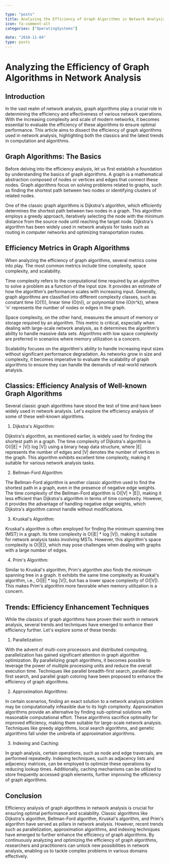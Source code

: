 ```yaml
---

type: "posts"
title: Analyzing the Efficiency of Graph Algorithms in Network Analysis
icon: fa-comment-alt
categories: ["OperatingSystems"]

date: "2018-11-04"
type: posts
---
```





# Analyzing the Efficiency of Graph Algorithms in Network Analysis

## Introduction

In the vast realm of network analysis, graph algorithms play a crucial role in determining the efficiency and effectiveness of various network operations. With the increasing complexity and scale of modern networks, it becomes essential to evaluate the efficiency of these algorithms to ensure optimal performance. This article aims to dissect the efficiency of graph algorithms used in network analysis, highlighting both the classics and the latest trends in computation and algorithms.

## Graph Algorithms: The Basics

Before delving into the efficiency analysis, let us first establish a foundation by understanding the basics of graph algorithms. A graph is a mathematical abstraction composed of nodes or vertices and edges that connect these nodes. Graph algorithms focus on solving problems related to graphs, such as finding the shortest path between two nodes or identifying clusters of related nodes.

One of the classic graph algorithms is Dijkstra's algorithm, which efficiently determines the shortest path between two nodes in a graph. This algorithm employs a greedy approach, iteratively selecting the node with the minimum distance from the source node until reaching the target node. Dijkstra's algorithm has been widely used in network analysis for tasks such as routing in computer networks and optimizing transportation routes.

## Efficiency Metrics in Graph Algorithms

When analyzing the efficiency of graph algorithms, several metrics come into play. The most common metrics include time complexity, space complexity, and scalability.

Time complexity refers to the computational time required by an algorithm to solve a problem as a function of the input size. It provides an estimate of how the algorithm's performance scales with increasing input. Generally, graph algorithms are classified into different complexity classes, such as constant time (O(1)), linear time (O(n)), or polynomial time (O(n^k)), where 'n' represents the number of nodes or edges in the graph.

Space complexity, on the other hand, measures the amount of memory or storage required by an algorithm. This metric is critical, especially when dealing with large-scale network analysis, as it determines the algorithm's ability to handle massive data sets. Algorithms with low space complexity are preferred in scenarios where memory utilization is a concern.

Scalability focuses on the algorithm's ability to handle increasing input sizes without significant performance degradation. As networks grow in size and complexity, it becomes imperative to evaluate the scalability of graph algorithms to ensure they can handle the demands of real-world network analysis.

## Classics: Efficiency Analysis of Well-known Graph Algorithms

Several classic graph algorithms have stood the test of time and have been widely used in network analysis. Let's explore the efficiency analysis of some of these well-known algorithms.

1. Dijkstra's Algorithm:

Dijkstra's algorithm, as mentioned earlier, is widely used for finding the shortest path in a graph. The time complexity of Dijkstra's algorithm is O((|E| + |V|) log |V|) using a binary heap data structure, where |E| represents the number of edges and |V| denotes the number of vertices in the graph. This algorithm exhibits excellent time complexity, making it suitable for various network analysis tasks.

2. Bellman-Ford Algorithm:

The Bellman-Ford algorithm is another classic algorithm used to find the shortest path in a graph, even in the presence of negative edge weights. The time complexity of the Bellman-Ford algorithm is O(|V| * |E|), making it less efficient than Dijkstra's algorithm in terms of time complexity. However, it provides the advantage of handling negative edge weights, which Dijkstra's algorithm cannot handle without modifications.

3. Kruskal's Algorithm:

Kruskal's algorithm is often employed for finding the minimum spanning tree (MST) in a graph. Its time complexity is O(|E| * log |V|), making it suitable for network analysis tasks involving MSTs. However, this algorithm's space complexity is O(|E|), which may pose challenges when dealing with graphs with a large number of edges.

4. Prim's Algorithm:

Similar to Kruskal's algorithm, Prim's algorithm also finds the minimum spanning tree in a graph. It exhibits the same time complexity as Kruskal's algorithm, i.e., O(|E| * log |V|), but has a lower space complexity of O(|V|). This makes Prim's algorithm more favorable when memory utilization is a concern.

## Trends: Efficiency Enhancement Techniques

While the classics of graph algorithms have proven their worth in network analysis, several trends and techniques have emerged to enhance their efficiency further. Let's explore some of these trends:

1. Parallelization:

With the advent of multi-core processors and distributed computing, parallelization has gained significant attention in graph algorithm optimization. By parallelizing graph algorithms, it becomes possible to leverage the power of multiple processing units and reduce the overall execution time. Techniques like parallel breadth-first search, parallel depth-first search, and parallel graph coloring have been proposed to enhance the efficiency of graph algorithms.

2. Approximation Algorithms:

In certain scenarios, finding an exact solution to a network analysis problem may be computationally infeasible due to its high complexity. Approximation algorithms provide an alternative by finding sub-optimal solutions with reasonable computational effort. These algorithms sacrifice optimality for improved efficiency, making them suitable for large-scale network analysis. Techniques like greedy algorithms, local search algorithms, and genetic algorithms fall under the umbrella of approximation algorithms.

3. Indexing and Caching:

In graph analysis, certain operations, such as node and edge traversals, are performed repeatedly. Indexing techniques, such as adjacency lists and adjacency matrices, can be employed to optimize these operations by reducing lookup times. Additionally, caching mechanisms can be utilized to store frequently accessed graph elements, further improving the efficiency of graph algorithms.

## Conclusion

Efficiency analysis of graph algorithms in network analysis is crucial for ensuring optimal performance and scalability. Classic algorithms like Dijkstra's algorithm, Bellman-Ford algorithm, Kruskal's algorithm, and Prim's algorithm have served as pillars in network analysis. However, recent trends such as parallelization, approximation algorithms, and indexing techniques have emerged to further enhance the efficiency of graph algorithms. By continuously analyzing and optimizing the efficiency of graph algorithms, researchers and practitioners can unlock new possibilities in network analysis, enabling us to tackle complex problems in various domains effectively.